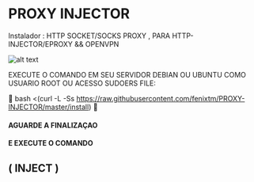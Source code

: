 # PROXY INJECTOR
Instalador : HTTP SOCKET/SOCKS  PROXY , PARA HTTP-INJECTOR/EPROXY && OPENVPN

![alt text](https://image.prntscr.com/image/c1IHBKb_R_KYKSOeVSXG4g.png)

EXECUTE O COMANDO EM SEU SERVIDOR DEBIAN OU UBUNTU COMO USUARIO ROOT OU ACESSO SUDOERS FILE:

&#x1F535; bash <(curl -L -Ss https://raw.githubusercontent.com/fenixtm/PROXY-INJECTOR/master/install) &#x1F535;

<h4>AGUARDE A FINALIZAÇAO</h4>
<h4>E EXECUTE O COMANDO <h2 color="blue">( INJECT )</h2></h4>
